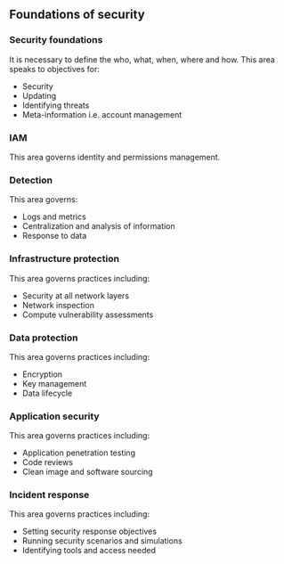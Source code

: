 ## Foundations of security

### Security foundations

It is necessary to define the who, what, when, where and how. This area speaks to objectives for:

- Security
- Updating
- Identifying threats
- Meta-information i.e. account management

### IAM

This area governs identity and permissions management.

### Detection

This area governs:

- Logs and metrics
- Centralization and analysis of information
- Response to data

### Infrastructure protection

This area governs practices including:

- Security at all network layers
- Network inspection
- Compute vulnerability assessments

### Data protection

This area governs practices including:

- Encryption
- Key management
- Data lifecycle

### Application security

This area governs practices including:

- Application penetration testing
- Code reviews
- Clean image and software sourcing

### Incident response

This area governs practices including:

- Setting security response objectives
- Running security scenarios and simulations
- Identifying tools and access needed
